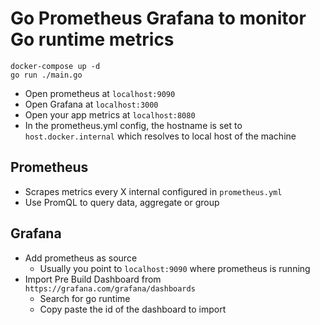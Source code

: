 # Go Prometheus Grafana to monitor Go runtime metrics
```
docker-compose up -d
go run ./main.go
```

* Open prometheus at `localhost:9090`
* Open Grafana at `localhost:3000`
* Open your app metrics at `localhost:8080`
* In the prometheus.yml config, the hostname is set to `host.docker.internal` which resolves to local host of the machine

## Prometheus
* Scrapes metrics every X internal configured in `prometheus.yml`
* Use PromQL to query data, aggregate or group

## Grafana
* Add prometheus as source
  * Usually you point to `localhost:9090` where prometheus is running
* Import Pre Build Dashboard from `https://grafana.com/grafana/dashboards`
  * Search for go runtime
  * Copy paste the id of the dashboard to import
